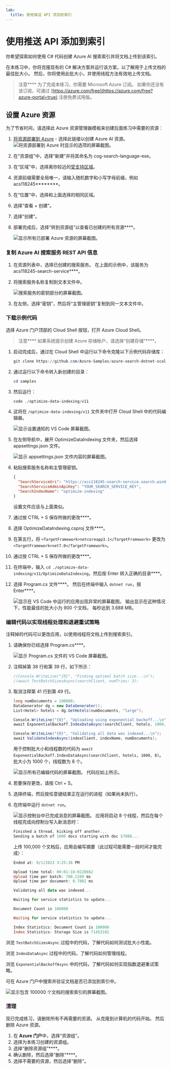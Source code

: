 ```yaml
---
lab:
  title: 使用推送 API 添加到索引
---
```


# 使用推送 API 添加到索引

你希望探索如何使用 C# 代码创建 Azure AI 搜索索引并将文档上传到该索引。

在本练习中，你将克隆现有的 C# 解决方案并运行该方案，以了解用于上传文档的最佳批大小。 然后，你将使用此批大小，并使用线程方法有效地上传文档。

> 注意**** 为了完成本练习，你需要 Microsoft Azure 订阅。 如果你还没有该订阅，可通过 [https://azure.com/free](https://azure.com/free?azure-portal=true) 注册免费试用版。

## 设置 Azure 资源

为了节省时间，请选择此 Azure 资源管理器模板来创建后面练习中需要的资源：

1. [将资源部署到 Azure](https://portal.azure.com/#create/Microsoft.Template/uri/https%3A%2F%2Fraw.githubusercontent.com%2FMicrosoftLearning%2Fmslearn-knowledge-mining%2Fmain%2FLabfiles%2F07-exercise-add-to-index-use-push-api%20lab-files%2Fazuredeploy.json) - 选择此链接以创建 Azure AI 资源。
    ![将资源部署到 Azure 时显示的选项的屏幕截图。](../media/07-media/deploy-azure-resources.png)
1. 在“资源组”中，选择“新建”并将其命名为 cog-search-language-exe。
1. 在“区域”中，选择离你较近的[受支持区域](/azure/ai-services/language-service/custom-text-classification/service-limits#regional-availability)。
1. 资源前缀需要全局唯一，请输入随机数字和小写字母前缀，例如 acs118245********。
1. 在“位置”中，选择和上面选择的相同区域。
1. 选择“查看 + 创建”。
1. 选择“创建”。
1. 部署完成后，选择“转到资源组”以查看已创建的所有资源****。

    ![显示所有已部署 Azure 资源的屏幕截图。](../media/07-media/azure-resources-created.png)

### 复制 Azure AI 搜索服务 REST API 信息

1. 在资源列表中，选择已创建的搜索服务。 在上面的示例中，该服务为 acs118245-search-service****。
1. 将搜索服务名称复制到文本文件中。

    ![搜索服务的密钥部分的屏幕截图。](../media/07-media/search-api-keys-exercise-version.png)
1. 在左侧，选择“密钥”，然后将“主管理密钥”复制到同一文本文件中。

### 下载示例代码

选择 Azure 门户顶部的 Cloud Shell 按钮，打开 Azure Cloud Shell。
> 注意**** 如果系统提示创建 Azure 存储帐户，请选择“创建存储”****。

1. 启动完成后，通过在 Cloud Shell 中运行以下命令克隆以下示例代码存储库：

    ```powershell
    git clone https://github.com/Azure-Samples/azure-search-dotnet-scale.git samples
    ```

1. 通过运行以下命令转入新创建的目录：

    ```powershell
    cd samples
    ```

1. 然后运行：

    ```powershell
    code ./optimize-data-indexing/v11
    ```

1. 这将在 `/optimize-data-indexing/v11` 文件夹中打开 Cloud Shell 中的代码编辑器。

    ![显示设置通知的 VS Code 屏幕截图。](../media/07-media/setup-visual-studio-code-solution.png)
1. 在左侧导航中，展开 OptimizeDataIndexing 文件夹，然后选择 appsettings.json 文件。

    ![显示 appsettings.json 文件内容的屏幕截图。](../media/07-media/update-app-settings.png)
1. 粘贴搜索服务名称和主管理密钥。

    ```json
    {
      "SearchServiceUri": "https://acs118245-search-service.search.windows.net",
      "SearchServiceAdminApiKey": "YOUR_SEARCH_SERVICE_KEY",
      "SearchIndexName": "optimize-indexing"
    }
    ```

    设置文件应该与上面类似。
1. 通过按 CTRL + S 保存所做的更改****。
1. 选择 OptimizeDataIndexing.csproj 文件****。 <!-- Added this and the next two steps in case we can't update the file in the repo that holds these (seems to be separate from the other labs)-->
1. 在第五行，将 `<TargetFramework>netcoreapp3.1</TargetFramework>` 更改为 `<TargetFramework>net7.0</TargetFramework>`。 <!--- can be removed if no longer needed based on the above-->
1. 通过按 CTRL + S 保存所做的更改****。<!--- can be removed if no longer needed based on the above-->
1. 在终端中，输入 `cd ./optimize-data-indexing/v11/OptimizeDataIndexing`，然后按 Enter 转入正确的目录****。
1. 选择 Program.cs 文件****。 然后在终端中输入 `dotnet run`，按 Enter****。

    ![显示在 VS Code 中运行的应用出现异常的屏幕截图。](../media/07-media/debug-application.png)
输出显示在这种情况下，性能最佳的批大小为 900 个文档， 每秒达到 3.688 MB。

### 编辑代码以实现线程处理和退避重试策略

注释掉的代码可以更改应用，以使用线程将文档上传到搜索索引。

1. 请确保你已经选择 Program.cs****。

    ![显示 Program.cs 文件的 VS Code 屏幕截图。](../media/07-media/edit-program-code.png)
1. 注释掉第 38 行和第 39 行，如下所示：

    ```csharp
    //Console.WriteLine("{0}", "Finding optimal batch size...\n");
    //await TestBatchSizesAsync(searchClient, numTries: 3);
    ```

1. 取消注释第 41 行到第 49 行。

    ```csharp
    long numDocuments = 100000;
    DataGenerator dg = new DataGenerator();
    List<Hotel> hotels = dg.GetHotels(numDocuments, "large");

    Console.WriteLine("{0}", "Uploading using exponential backoff...\n");
    await ExponentialBackoff.IndexDataAsync(searchClient, hotels, 1000, 8);

    Console.WriteLine("{0}", "Validating all data was indexed...\n");
    await ValidateIndexAsync(indexClient, indexName, numDocuments);
    ```

    用于控制批大小和线程数的代码为 `await ExponentialBackoff.IndexDataAsync(searchClient, hotels, 1000, 8)`。 批大小为 1000 个，线程数为 8 个。

    ![显示所有已编辑代码的屏幕截图。](../media/07-media/thread-code-ready.png)
    代码应如上所示。

1. 若要保存更改，请按 Ctrl + S。
1. 选择终端，然后按任意键结束正在运行的进程（如果尚未执行）。
1. 在终端中运行 `dotnet run`。

    ![显示控制台中已完成消息的屏幕截图。](../media/07-media/upload-hundred-thousand-documents.png)
    应用将启动 8 个线程，然后在每个线程完成向控制台写入新消息时：

    ```powershell
    Finished a thread, kicking off another...
    Sending a batch of 1000 docs starting with doc 57000...
    ```

    上传 100,000 个文档后，应用会编写摘要（此过程可能需要一段时间才能完成）：

    ```powershell
    Ended at: 9/1/2023 3:25:36 PM
    
    Upload time total: 00:01:18:0220862
    Upload time per batch: 780.2209 ms
    Upload time per document: 0.7802 ms
    
    Validating all data was indexed...
    
    Waiting for service statistics to update...
    
    Document Count is 100000
    
    Waiting for service statistics to update...
    
    Index Statistics: Document Count is 100000
    Index Statistics: Storage Size is 71453102
    
    ``````

浏览 `TestBatchSizesAsync` 过程中的代码，了解代码如何测试批大小性能。

浏览 `IndexDataAsync` 过程中的代码，了解代码如何管理线程。

浏览 `ExponentialBackoffAsync` 中的代码，了解代码如何实现指数退避重试策略。

可在 Azure 门户中搜索并验证文档是否已添加到索引中。

![显示包含 100000 个文档的搜索索引的屏幕截图。](../media/07-media/check-search-service-index.png)

### 清理

现已完成练习，请删除所有不再需要的资源。 从克隆到计算机的代码开始。 然后删除 Azure 资源。

1. 在 **Azure 门户**中，选择“资源组”。
1. 选择为本练习创建的资源组。
1. 选择“删除资源组”****。 
1. 确认删除，然后选择“删除”****。
1. 选择不需要的资源，然后选择“删除”。
